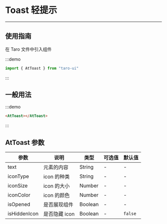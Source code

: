 # Toast 轻提示

---

## 使用指南

在 Taro 文件中引入组件

:::demo

```js
import { AtToast } from "taro-ui"
```

:::

## 一般用法

:::demo

```html
<AtToast></AtToast>
```

:::

## AtToast 参数

| 参数         | 说明          | 类型    | 可选值 | 默认值  |
| ------------ | ------------- | ------- | ------ | ------- |
| text         | 元素的内容    | String  | -      | -       |
| iconType     | icon 的种类   | String  | -      | -       |
| iconSize     | icon 的大小   | Number  | -      | -       |
| iconColor    | icon 的颜色   | Number  | -      | -       |
| isOpened     | 是否展现组件  | Boolean | -      | -       |
| isHiddenIcon | 是否隐藏 icon | Boolean | -      | `false` |
